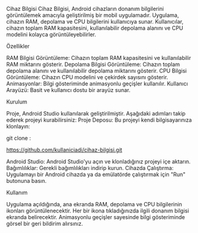 Cihaz Bilgisi
Cihaz Bilgisi, Android cihazların donanım bilgilerini görüntülemek amacıyla geliştirilmiş bir mobil uygulamadır. Uygulama, cihazın RAM, depolama ve CPU bilgilerini kullanıcıya sunar. Kullanıcılar, cihazın toplam RAM kapasitesini, kullanılabilir depolama alanını ve CPU modelini kolayca görüntüleyebilirler.

Özellikler


RAM Bilgisi Görüntüleme: Cihazın toplam RAM kapasitesini ve kullanılabilir RAM miktarını gösterir.
Depolama Bilgisi Görüntüleme: Cihazın toplam depolama alanını ve kullanılabilir depolama miktarını gösterir.
CPU Bilgisi Görüntüleme: Cihazın CPU modelini ve çekirdek sayısını gösterir.
Animasyonlar: Bilgi gösteriminde animasyonlu geçişler kullanılır.
Kullanıcı Arayüzü: Basit ve kullanıcı dostu bir arayüz sunar.

Kurulum 


Proje, Android Studio kullanılarak geliştirilmiştir. Aşağıdaki adımları takip ederek projeyi kurabilirsiniz:
Proje Deposu: Bu projeyi kendi bilgisayarınıza klonlayın:

git clone :  

https://github.com/kullaniciadi/cihaz-bilgisi.git

Android Studio: Android Studio'yu açın ve klonladığınız projeyi içe aktarın.
Bağımlılıklar: Gerekli bağımlılıkları indirip kurun.
Cihazda Çalıştırma: Uygulamayı bir Android cihazda ya da emülatörde çalıştırmak için "Run" butonuna basın.

Kullanım

Uygulama açıldığında, ana ekranda RAM, depolama ve CPU bilgilerinin ikonları görüntülenecektir.
Her bir ikona tıkladığınızda ilgili donanım bilgisi ekranda belirecektir.
Animasyonlu geçişler sayesinde bilgi gösteriminde görsel bir geri bildirim alırsınız.

